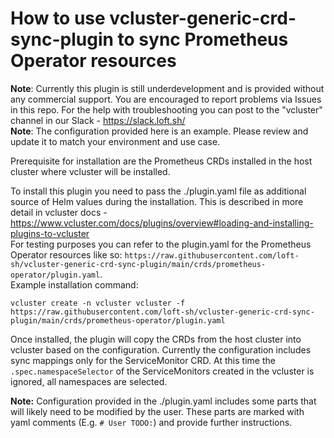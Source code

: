 # How to use vcluster-generic-crd-sync-plugin to sync Prometheus Operator resources
**Note**: Currently this plugin is still underdevelopment and is provided without any commercial support. You are encouraged to report problems via Issues in this repo. For the help with troubleshooting you can post to the "vcluster" channel in our Slack - https://slack.loft.sh/  
**Note**: The configuration provided here is an example. Please review and update it to match your environment and use case.


Prerequisite for installation are the Prometheus CRDs installed in the host cluster where vcluster will be installed.


To install this plugin you need to pass the ./plugin.yaml file as additional source of Helm values during the installation. This is described in more detail in vcluster docs - https://www.vcluster.com/docs/plugins/overview#loading-and-installing-plugins-to-vcluster  
For testing purposes you can refer to the plugin.yaml for the Prometheus Operator resources like so: `https://raw.githubusercontent.com/loft-sh/vcluster-generic-crd-sync-plugin/main/crds/prometheus-operator/plugin.yaml`.  
Example installation command:
```
vcluster create -n vcluster vcluster -f https://raw.githubusercontent.com/loft-sh/vcluster-generic-crd-sync-plugin/main/crds/prometheus-operator/plugin.yaml
```


Once installed, the plugin will copy the CRDs from the host cluster into vcluster based on the configuration. Currently the configuration includes sync mappings only for the ServiceMonitor CRD. At this time the `.spec.namespaceSelector` of the ServiceMonitors created in the vcluster is ignored, all namespaces are selected.


**Note:** Configuration provided in the ./plugin.yaml includes some parts that will likely need to be modified by the user. These parts are marked with yaml comments (E.g. `# User TODO:`) and provide further instructions. 